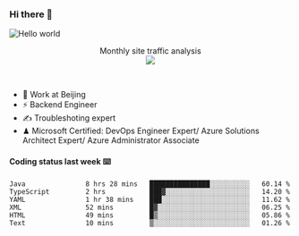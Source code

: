 ### Hi there 👋

<img src="https://raw.githubusercontent.com/sagar-viradiya/sagar-viradiya/master/resources/banner.png" alt="Hello world">
<p align="center"> 
 Monthly site traffic analysis <br/>
  <img src="https://profile-counter.glitch.me/youszoe/count.svg" />
</p>
<br/>

- 🍻 Work at Beijing 
- ⚡ Backend Engineer
- ✍️ Troubleshoting expert
- ♟  Microsoft Certified: DevOps Engineer Expert/ Azure Solutions Architect Expert/ Azure Administrator Associate

#### Coding status last week ⌨️

<!--START_SECTION:waka-->

```text
Java               8 hrs 28 mins   ███████████████░░░░░░░░░░   60.14 %
TypeScript         2 hrs           ███▓░░░░░░░░░░░░░░░░░░░░░   14.20 %
YAML               1 hr 38 mins    ███░░░░░░░░░░░░░░░░░░░░░░   11.62 %
XML                52 mins         █▓░░░░░░░░░░░░░░░░░░░░░░░   06.25 %
HTML               49 mins         █▒░░░░░░░░░░░░░░░░░░░░░░░   05.86 %
Text               10 mins         ▒░░░░░░░░░░░░░░░░░░░░░░░░   01.26 %
```

<!--END_SECTION:waka-->

<br/>
<center><img src="http://ghchart.rshah.org/409ba5/yousazoe" alt="" /></center>



